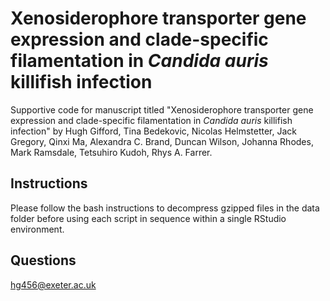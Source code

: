 # Xenosiderophore transporter gene expression and clade-specific filamentation in *Candida auris* killifish infection

Supportive code for manuscript titled "Xenosiderophore transporter gene expression and clade-specific filamentation in *Candida auris* killifish infection" by Hugh Gifford, Tina Bedekovic, Nicolas Helmstetter, Jack Gregory, Qinxi Ma, Alexandra C. Brand, Duncan Wilson, Johanna Rhodes, Mark Ramsdale, Tetsuhiro Kudoh, Rhys A. Farrer.

## Instructions

Please follow the bash instructions to decompress gzipped files in the data folder before using each script in sequence within a single RStudio environment.

## Questions

hg456@exeter.ac.uk

